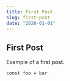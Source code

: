 ```yaml
---
title: First Post
slug: first-post
date: "2020-01-01"
---
```


## First Post

Example of a first post.

```
const foo = bar
```
